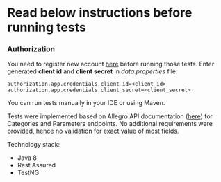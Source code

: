 # Read below instructions before running tests

### Authorization
You need to register new account [here](https://apps.developer.allegro.pl/new) before running those tests.
Enter generated **client id** and **client secret** in *data.properties* file:
```
authorization.app.credentials.client_id=<client_id>
authorization.app.credentials.client_secret=<client_secret>
```

You can run tests manually in your IDE or using Maven.

Tests were implemented based on Allegro API documentation ([here](https://developer.allegro.pl/documentation/#tag/Categories-and-parameters))
for Categories and Parameters endpoints. No additional requirements were provided, 
hence no validation for exact value of most fields.

Technology stack:
* Java 8
* Rest Assured 
* TestNG